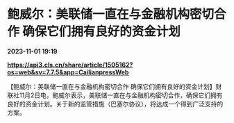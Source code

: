 # 鲍威尔：美联储一直在与金融机构密切合作 确保它们拥有良好的资金计划

**2023-11-01 19:19**

**https://api3.cls.cn/share/article/1505162?os=web&sv=7.7.5&app=CailianpressWeb**

【鲍威尔：美联储一直在与金融机构密切合作 确保它们拥有良好的资金计划】财联社11月2日电，鲍威尔表示，美联储一直在与金融机构密切合作，确保它们拥有良好的资金计划。关于新的监管措施（巴塞尔协议），将达成一个得到广泛支持的方案。